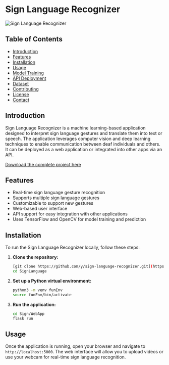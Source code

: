 # Sign Language Recognizer

![Sign Language Recognizer](images/logo.png)

## Table of Contents

- [Introduction](#introduction)
- [Features](#features)
- [Installation](#installation)
- [Usage](#usage)
- [Model Training](#model-training)
- [API Deployment](#api-deployment)
- [Dataset](#dataset)
- [Contributing](#contributing)
- [License](#license)
- [Contact](#contact)

## Introduction

Sign Language Recognizer is a machine learning-based application designed to interpret sign language gestures and translate them into text or speech. The application leverages computer vision and deep learning techniques to enable communication between deaf individuals and others. It can be deployed as a web application or integrated into other apps via an API.

[Download the complete project here](https://drive.google.com/drive/folders/1s9g8vJnp20Zuj18soJRqtv5uIe7baIPQ?usp=share_link)

## Features

- Real-time sign language gesture recognition
- Supports multiple sign language gestures
- Customizable to support new gestures
- Web-based user interface
- API support for easy integration with other applications
- Uses TensorFlow and OpenCV for model training and prediction

## Installation

To run the Sign Language Recognizer locally, follow these steps:

1. **Clone the repository:**

    ```bash
    [git clone https://github.com/y/sign-language-recognizer.git](https://github.com/aniket-singh-01/SignLanguage.git)
    cd SignLanguage
    ```

2. **Set up a Python virtual environment:**

    ```bash
    python3 -m venv funEnv
    source funEnv/bin/activate
    ```

3. **Run the application:**

    ```bash
    cd Sign/WebApp
    flask run
    ```

## Usage

Once the application is running, open your browser and navigate to `http://localhost:5000`. The web interface will allow you to upload videos or use your webcam for real-time sign language recognition.

